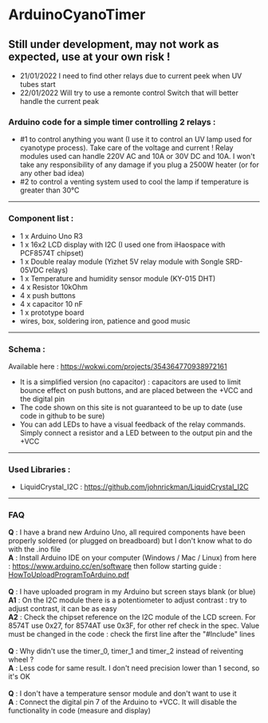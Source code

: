 # ArduinoCyanoTimer

## Still under development, may not work as expected, use at your own risk !
- 21/01/2022 I need to find other relays due to current peek when UV tubes start
- 22/01/2022 Will try to use a remonte control Switch that will better handle the current peak

### Arduino code for a simple timer controlling 2 relays : 
- #1 to control anything you want (I use it to control an UV lamp used for cyanotype process). Take care of the voltage and current ! Relay modules used can handle 220V AC and 10A or 30V DC and 10A. I won't take any responsibility of any damage if you plug a 2500W heater (or for any other bad idea)
- #2 to control a venting system used to cool the lamp if temperature is greater than 30°C
___
### Component list :
- 1 x Arduino Uno R3
- 1 x 16x2 LCD display with I2C (I used one from iHaospace with PCF8574T chipset)
- 1 x Double realay module (Yizhet 5V relay module with Songle SRD-05VDC relays)
- 1 x Temperature and humidity sensor module (KY-015 DHT)
- 4 x Resistor 10kOhm
- 4 x push buttons
- 4 x capacitor 10 nF
- 1 x prototype board
- wires, box, soldering iron, patience and good music
___
### Schema :
Available here : https://wokwi.com/projects/354364770938972161<br>
- It is a simplified version (no capacitor) : capacitors are used to limit bounce effect on push buttons, and are placed between the +VCC and the digital pin
- The code shown on this site is not guaranteed to be up to date (use code in github to be sure)
- You can add LEDs to have a visual feedback of the relay commands. Simply connect a resistor and a LED between to the output pin and the +VCC 
___
### Used Libraries :
- LiquidCrystal_I2C : https://github.com/johnrickman/LiquidCrystal_I2C
___
### FAQ<br>
<b>Q</b> : I have a brand new Arduino Uno, all required components have been properly soldered (or plugged on breadboard) but I don't know what to do with the .ino file<br>
<b>A</b> : Install Arduino IDE on your computer (Windows / Mac / Linux) from here : https://www.arduino.cc/en/software then follow starting guide : [HowToUploadProgramToArduino.pdf](https://github.com/gautiercuquemelle/ArduinoCyanoTimer/blob/main/HowToUploadProgramToArduino.pdf)<br>
<br>
<b>Q</b> : I have uploaded program in my Arduino but screen stays blank (or blue)<br>
<b>A1</b> : On the I2C module there is a potentiometer to adjust contrast : try to adjust contrast, it can be as easy<br>
<b>A2</b> : Check the chipset reference on the I2C module of the LCD screen. For 8574T use 0x27, for 8574AT use 0x3F, for other ref check in the spec. Value must be changed in the code : check the first line after the "#Include" lines<br>
<br>
<b>Q</b> : Why didn't use the timer_0, timer_1 and timer_2 instead of reiventing wheel ?<br>
<b>A</b> : Less code for same result. I don't need precision lower than 1 second, so it's OK<br>
<br>
<b>Q</b> : I don't have a temperature sensor module and don't want to use it<br>
<b>A</b> : Connect the digital pin 7 of the Arduino to +VCC. It will disable the functionality in code (measure and display)<br>

